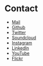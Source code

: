 # Contact

- <span class="icon icon-mail">[Mail](mailto:contact@alexandredubreuil.com)</span>
- <span class="icon icon-github">[Github](https://github.com/dubreuia)</span>
- <span class="icon icon-twitter">[Twitter](https://twitter.com/dubreuia)</span>
- <span class="icon icon-soundcloud">[Soundcloud](https://soundcloud.com/dubreuia)</span>
- <span class="icon icon-instagram">[Instagram](https://www.instagram.com/dubreuia0)</span>
- <span class="icon icon-linkedin">[LinkedIn](https://www.linkedin.com/in/alexandredubreuil)</span>
- <span class="icon icon-youtube">[YouTube](https://www.youtube.com/channel/UCUObC73e-3wAUs-FxYBnE2g/playlists)</span>
- <span class="icon icon-flickr">[Flickr](https://www.flickr.com/photos/186815729@N02/galleries)</span>


